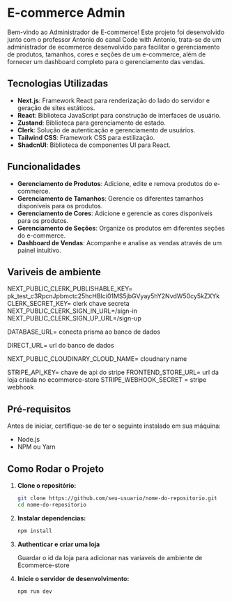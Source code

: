 # E-commerce Admin

Bem-vindo ao Administrador de E-commerce! Este projeto foi desenvolvido junto com o professor Antonio do canal Code with Antonio, trata-se de um administrador de ecommerce desenvolvido para facilitar o gerenciamento de produtos, tamanhos, cores e seções de um e-commerce, além de fornecer um dashboard completo para o gerenciamento das vendas.

## Tecnologias Utilizadas

- **Next.js**: Framework React para renderização do lado do servidor e geração de sites estáticos.
- **React**: Biblioteca JavaScript para construção de interfaces de usuário.
- **Zustand**: Biblioteca para gerenciamento de estado.
- **Clerk**: Solução de autenticação e gerenciamento de usuários.
- **Tailwind CSS**: Framework CSS para estilização.
- **ShadcnUI**: Biblioteca de componentes UI para React.

## Funcionalidades

- **Gerenciamento de Produtos**: Adicione, edite e remova produtos do e-commerce.
- **Gerenciamento de Tamanhos**: Gerencie os diferentes tamanhos disponíveis para os produtos.
- **Gerenciamento de Cores**: Adicione e gerencie as cores disponíveis para os produtos.
- **Gerenciamento de Seções**: Organize os produtos em diferentes seções do e-commerce.
- **Dashboard de Vendas**: Acompanhe e analise as vendas através de um painel intuitivo.

## Variveis de ambiente

NEXT_PUBLIC_CLERK_PUBLISHABLE_KEY= pk_test_c3RpcnJpbmctc25hcHBlci01MS5jbGVyay5hY2NvdW50cy5kZXYk
CLERK_SECRET_KEY= clerk chave secreta
NEXT_PUBLIC_CLERK_SIGN_IN_URL=/sign-in
NEXT_PUBLIC_CLERK_SIGN_UP_URL=/sign-up

DATABASE_URL= conecta prisma ao banco de dados

DIRECT_URL= url do banco de dados

NEXT_PUBLIC_CLOUDINARY_CLOUD_NAME= cloudnary name

STRIPE_API_KEY= chave de api do stripe
FRONTEND_STORE_URL= url da loja criada no ecommerce-store
STRIPE_WEBHOOK_SECRET = stripe webhook

## Pré-requisitos

Antes de iniciar, certifique-se de ter o seguinte instalado em sua máquina:

- Node.js
- NPM ou Yarn

## Como Rodar o Projeto

1. **Clone o repositório:**

   ```bash
   git clone https://github.com/seu-usuario/nome-do-repositorio.git
   cd nome-do-repositorio
   
2. **Instalar dependencias:**

    ```bash
    npm install
    ```
  
3.  **Authenticar e criar uma loja**

    Guardar o id da loja para adicionar nas variaveis de ambiente de Ecommerce-store

4.  **Inicie o servidor de desenvolvimento:**

    ```bash
    npm run dev



